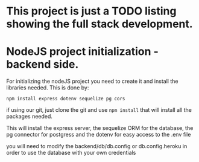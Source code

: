 # This project is just a TODO listing showing the full stack development.

# NodeJS project initialization - backend side.

For initializing the nodeJS project you need to create it and install the libraries needed.
This is done by:

`npm install express dotenv sequelize pg cors`

if using our git, just clone the git and use `npm install` that will install all the packages needed.

This will install the express server, the sequelize ORM for the database, the pg connector for postgress and the dotenv for easy access to the .env file

you will need to modify the backend/db/db.config or db.config.heroku in order to use the database with your own credentials
